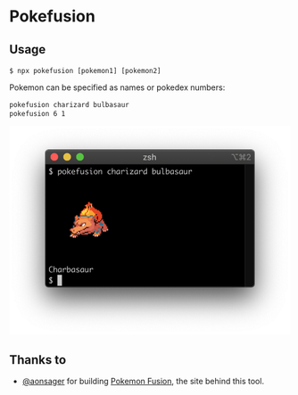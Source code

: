 # Pokefusion

## Usage

```
$ npx pokefusion [pokemon1] [pokemon2]
```

Pokemon can be specified as names or pokedex numbers:
```
pokefusion charizard bulbasaur
pokefusion 6 1
```

![Example CLI](example.png)

## Thanks to

- [@aonsager](https://twitter.com/) for building [Pokemon Fusion](https://pokemon.alexonsager.net/), the site behind this tool.
